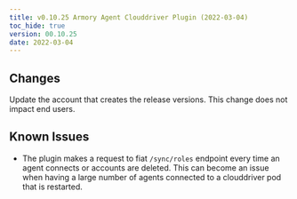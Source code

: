```yaml
---
title: v0.10.25 Armory Agent Clouddriver Plugin (2022-03-04)
toc_hide: true
version: 00.10.25
date: 2022-03-04
---
```


## Changes

Update the account that creates the release versions. This change does not impact end users.

## Known Issues

* The plugin makes a request to fiat `/sync/roles` endpoint every time an agent connects or accounts are deleted. This can become an issue when having a large number of agents connected to a clouddriver pod that is restarted.
